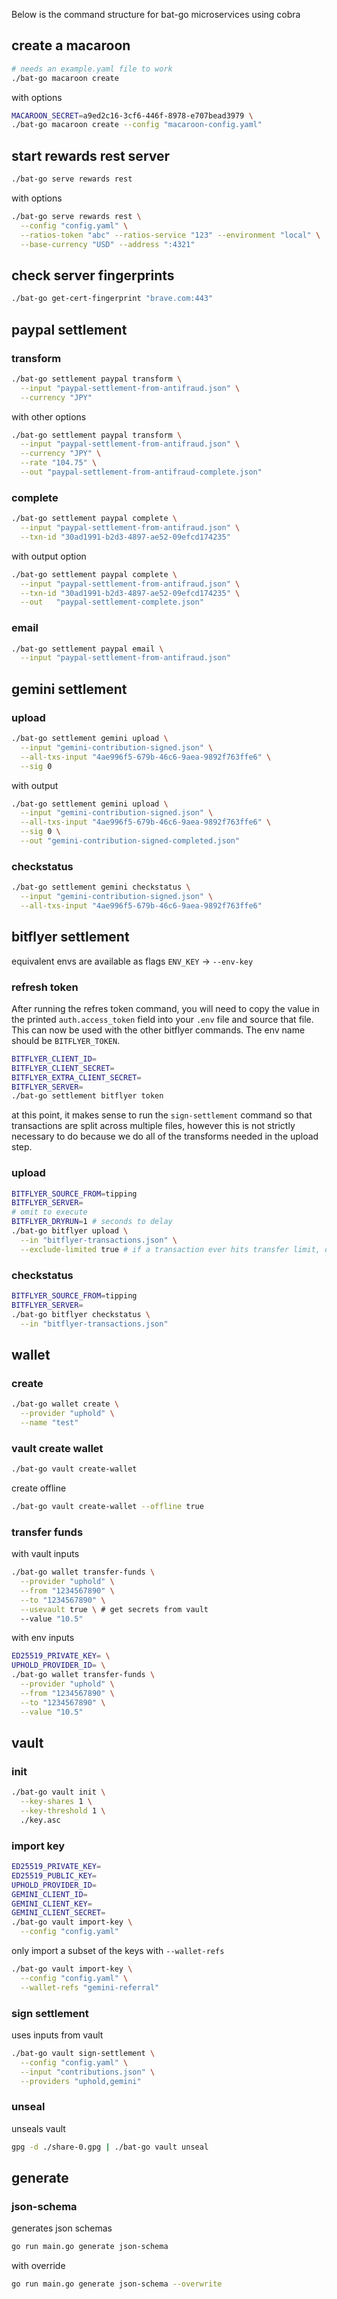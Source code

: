 Below is the command structure for bat-go microservices using cobra

## create a macaroon
```bash
# needs an example.yaml file to work
./bat-go macaroon create
```
with options
```bash
MACAROON_SECRET=a9ed2c16-3cf6-446f-8978-e707bead3979 \
./bat-go macaroon create --config "macaroon-config.yaml"
```

## start rewards rest server
```bash
./bat-go serve rewards rest
```
with options
```bash
./bat-go serve rewards rest \
  --config "config.yaml" \
  --ratios-token "abc" --ratios-service "123" --environment "local" \
  --base-currency "USD" --address ":4321"
```

## check server fingerprints
```bash
./bat-go get-cert-fingerprint "brave.com:443"
```

## paypal settlement

### transform
```bash
./bat-go settlement paypal transform \
  --input "paypal-settlement-from-antifraud.json" \
  --currency "JPY"
```

with other options
```bash
./bat-go settlement paypal transform \
  --input "paypal-settlement-from-antifraud.json" \
  --currency "JPY" \
  --rate "104.75" \
  --out "paypal-settlement-from-antifraud-complete.json"
```

### complete
```bash
./bat-go settlement paypal complete \
  --input "paypal-settlement-from-antifraud.json" \
  --txn-id "30ad1991-b2d3-4897-ae52-09efcd174235"
```

with output option
```bash
./bat-go settlement paypal complete \
  --input "paypal-settlement-from-antifraud.json" \
  --txn-id "30ad1991-b2d3-4897-ae52-09efcd174235" \
  --out   "paypal-settlement-complete.json"
```

### email
```bash
./bat-go settlement paypal email \
  --input "paypal-settlement-from-antifraud.json"
```

## gemini settlement

### upload

```bash
./bat-go settlement gemini upload \
  --input "gemini-contribution-signed.json" \
  --all-txs-input "4ae996f5-679b-46c6-9aea-9892f763ffe6" \
  --sig 0
```

with output
```bash
./bat-go settlement gemini upload \
  --input "gemini-contribution-signed.json" \
  --all-txs-input "4ae996f5-679b-46c6-9aea-9892f763ffe6" \
  --sig 0 \
  --out "gemini-contribution-signed-completed.json"
```

### checkstatus

```bash
./bat-go settlement gemini checkstatus \
  --input "gemini-contribution-signed.json" \
  --all-txs-input "4ae996f5-679b-46c6-9aea-9892f763ffe6"
```

## bitflyer settlement

equivalent envs are available as flags `ENV_KEY` -> `--env-key`

### refresh token
After running the refres token command, you will need to copy the value in the printed `auth.access_token` field into your `.env` file and source that file. This can now be used with the other bitflyer commands. The env name should be `BITFLYER_TOKEN`.
```bash
BITFLYER_CLIENT_ID=
BITFLYER_CLIENT_SECRET=
BITFLYER_EXTRA_CLIENT_SECRET=
BITFLYER_SERVER=
./bat-go settlement bitflyer token
```

at this point, it makes sense to run the `sign-settlement` command so that transactions are split across multiple files, however this is not strictly necessary to do because we do all of the transforms needed in the upload step.

### upload

```bash
BITFLYER_SOURCE_FROM=tipping
BITFLYER_SERVER=
# omit to execute
BITFLYER_DRYRUN=1 # seconds to delay
./bat-go bitflyer upload \
  --in "bitflyer-transactions.json" \
  --exclude-limited true # if a transaction ever hits transfer limit, do not send it
```

### checkstatus

```bash
BITFLYER_SOURCE_FROM=tipping
BITFLYER_SERVER=
./bat-go bitflyer checkstatus \
  --in "bitflyer-transactions.json"
```

## wallet

### create

```bash
./bat-go wallet create \
  --provider "uphold" \
  --name "test"
```

### vault create wallet
```bash
./bat-go vault create-wallet
```
create offline
```bash
./bat-go vault create-wallet --offline true
```

### transfer funds

with vault inputs
```bash
./bat-go wallet transfer-funds \
  --provider "uphold" \
  --from "1234567890" \
  --to "1234567890" \
  --usevault true \ # get secrets from vault
  --value "10.5"
```

with env inputs
```bash
ED25519_PRIVATE_KEY= \
UPHOLD_PROVIDER_ID= \
./bat-go wallet transfer-funds \
  --provider "uphold" \
  --from "1234567890" \
  --to "1234567890" \
  --value "10.5"
```

## vault

### init
```bash
./bat-go vault init \
  --key-shares 1 \
  --key-threshold 1 \
  ./key.asc
```

### import key

```bash
ED25519_PRIVATE_KEY=
ED25519_PUBLIC_KEY=
UPHOLD_PROVIDER_ID=
GEMINI_CLIENT_ID=
GEMINI_CLIENT_KEY=
GEMINI_CLIENT_SECRET=
./bat-go vault import-key \
  --config "config.yaml"
```

only import a subset of the keys with `--wallet-refs`
```bash
./bat-go vault import-key \
  --config "config.yaml" \
  --wallet-refs "gemini-referral"
```

### sign settlement

uses inputs from vault
```bash
./bat-go vault sign-settlement \
  --config "config.yaml" \
  --input "contributions.json" \
  --providers "uphold,gemini"
```

### unseal

unseals vault
```bash
gpg -d ./share-0.gpg | ./bat-go vault unseal
```

## generate

### json-schema

generates json schemas
```bash
go run main.go generate json-schema
```
with override
```bash
go run main.go generate json-schema --overwrite
```
